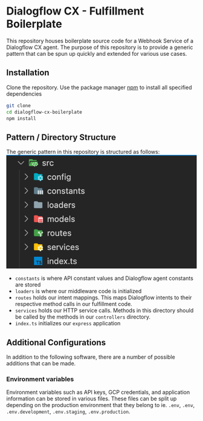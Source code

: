 # Dialogflow CX - Fulfillment Boilerplate

This repository houses boilerplate source code for a Webhook Service of a Dialogflow CX agent. The purpose of
this repository is to provide a generic pattern that can be spun up quickly and extended for various use cases.

## Installation

Clone the repository.
Use the package manager [npm](https://www.npmjs.com/) to install all specified dependencies

```bash
git clone
cd dialogflow-cx-boilerplate
npm install
```

## Pattern / Directory Structure

The generic pattern in this repository is structured as follows:
![alt text](./assets/directory-structure.png)

- `constants` is where API constant values and Dialogflow agent constants are stored
- `loaders` is where our middleware code is initialized
- `routes` holds our intent mappings. This maps Dialogflow intents to their respective method calls in our fulfillment code.
- `services` holds our HTTP service calls. Methods in this directory should be called by the methods in our `controllers` directory.
- `index.ts` initializes our `express` application

## Additional Configurations

In addition to the following software, there are a number of possible additions that can be made.

### Environment variables

Environment variables such as API keys, GCP credentials, and application information can be stored in various files. These files can be split up depending on the production environment that they belong to ie. `.env`, `.env`, `.env.development`, `.env.staging`, `.env.production`.
